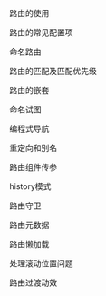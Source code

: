 路由的使用

路由的常见配置项

命名路由 

路由的匹配及匹配优先级

路由的嵌套

命名试图

编程式导航

重定向和别名

路由组件传参

history模式

路由守卫

路由元数据

路由懒加载

处理滚动位置问题

路由过渡动效